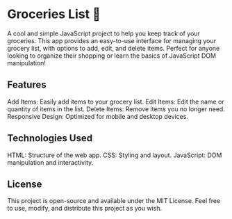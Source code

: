 # Groceries List 🛒
A cool and simple JavaScript project to help you keep track of your groceries. This app provides an easy-to-use interface for managing your grocery list, with options to add, edit, and delete items. Perfect for anyone looking to organize their shopping or learn the basics of JavaScript DOM manipulation!

## Features
Add Items: Easily add items to your grocery list.
Edit Items: Edit the name or quantity of items in the list.
Delete Items: Remove items you no longer need.
Responsive Design: Optimized for mobile and desktop devices.

## Technologies Used
HTML: Structure of the web app.
CSS: Styling and layout.
JavaScript: DOM manipulation and interactivity.

## License
This project is open-source and available under the MIT License. Feel free to use, modify, and distribute this project as you wish.

